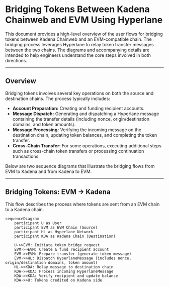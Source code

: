 # Bridging Tokens Between Kadena Chainweb and EVM Using Hyperlane

This document provides a high-level overview of the user flows for bridging tokens between Kadena Chainweb and an EVM-compatible chain. The bridging process leverages Hyperlane to relay token transfer messages between the two chains. The diagrams and accompanying details are intended to help engineers understand the core steps involved in both directions.

---

## Overview

Bridging tokens involves several key operations on both the source and destination chains. The process typically includes:

- **Account Preparation:** Creating and funding recipient accounts.
- **Message Dispatch:** Generating and dispatching a Hyperlane message containing the transfer details (including nonce, origin/destination domains, and token amounts).
- **Message Processing:** Verifying the incoming message on the destination chain, updating token balances, and completing the token transfer.
- **Cross-Chain Transfer:** For some operations, executing additional steps such as cross-chain token transfers or processing continuation transactions.

Below are two sequence diagrams that illustrate the bridging flows from EVM to Kadena and from Kadena to EVM.

---

## Bridging Tokens: EVM → Kadena

This flow describes the process where tokens are sent from an EVM chain to a Kadena chain.

```mermaid
sequenceDiagram
    participant U as User
    participant EVM as EVM Chain (Source)
    participant HL as Hyperlane Network
    participant KDA as Kadena Chain (Destination)

    U->>EVM: Initiate token bridge request
    EVM->>EVM: Create & fund recipient account
    EVM->>EVM: Prepare transfer (generate token message)
    EVM->>HL: Dispatch HyperlaneMessage (includes nonce, origin/destination domains, token amount)
    HL->>KDA: Relay message to destination chain
    KDA->>KDA: Process incoming HyperlaneMessage
    KDA->>KDA: Verify recipient and update balance
    KDA->>U: Tokens credited on Kadena side
```

